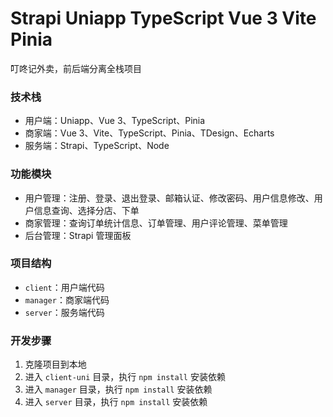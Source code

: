 # Strapi Uniapp TypeScript Vue 3 Vite Pinia

叮咚记外卖，前后端分离全栈项目

### 技术栈

- 用户端：Uniapp、Vue 3、TypeScript、Pinia
- 商家端：Vue 3、Vite、TypeScript、Pinia、TDesign、Echarts
- 服务端：Strapi、TypeScript、Node

### 功能模块

- 用户管理：注册、登录、退出登录、邮箱认证、修改密码、用户信息修改、用户信息查询、选择分店、下单
- 商家管理：查询订单统计信息、订单管理、用户评论管理、菜单管理
- 后台管理：Strapi 管理面板

### 项目结构

- `client`：用户端代码
- `manager`：商家端代码
- `server`：服务端代码

### 开发步骤

1. 克隆项目到本地
2. 进入 `client-uni` 目录，执行 `npm install` 安装依赖
3. 进入 `manager` 目录，执行 `npm install` 安装依赖
4. 进入 `server` 目录，执行 `npm install` 安装依赖
